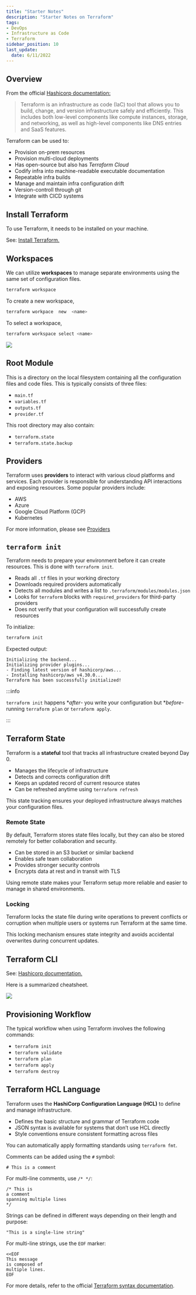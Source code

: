 ```yaml
---
title: "Starter Notes"
description: "Starter Notes on Terraform"
tags: 
- DevOps
- Infrastructure as Code
- Terraform
sidebar_position: 10
last_update:
  date: 6/11/2022
---
```


## Overview 

From the official [Hashicorp documentation:](https://www.terraform.io/docs)

> Terraform is an infrastructure as code (IaC) tool that allows you to build, change, and version infrastructure safely and efficiently. This includes both low-level components like compute instances, storage, and networking, as well as high-level components like DNS entries and SaaS features.

Terraform can be used to:

- Provision on-prem resources
- Provision multi-cloud deployments
- Has open-source but also has *Terraform Cloud*
- Codify infra into machine-readable executable documentation
- Repeatable infra builds
- Manage and maintain infra configuration drift
- Version-controll through git
- Integrate with CICD systems

## Install Terraform

To use Terraform, it needs to be installed on your machine.

See: [Install Terraform.](/docs/001-Personal-Notes/050-Project-Pre-requisites/015-Terraform.md)

## Workspaces

We can utilize **workspaces** to manage separate environments using the same set of configuration files.

```bash
terraform workspace 
```

To create a new workspace,

```bash
terraform workpace  new  <name> 
```

To select a workspace,

```bash
terraform workspace select <name>
```

<div class='img-center'>

![](/img/docs/tfworkspaces.png)

</div>


## Root Module

This is a directory on the local filesystem containing all the configuration files and code files. This is typically consists of three files:

- `main.tf`
- `variables.tf`
- `outputs.tf`
- `provider.tf`

This root directory may also contain:

- `terraform.state`
- `terraform.state.backup`

## Providers 

Terraform uses **providers** to interact with various cloud platforms and services. Each provider is responsible for understanding API interactions and exposing resources. Some popular providers include:

- AWS
- Azure
- Google Cloud Platform (GCP)
- Kubernetes

For more information, please see [Providers](/docs/017-Infrastructure-as-Code/010-Terraform/011-Providers.md)


## `terraform init` 

Terraform needs to prepare your environment before it can create resources. This is done with `terraform init`.

- Reads all `.tf` files in your working directory
- Downloads required providers automatically
- Detects all modules and writes a list to `.terraform/modules/modules.json`
- Looks for `terraform` blocks with `required_providers` for third-party providers
- Does not verify that your configuration will successfully create resources

To initialize:

```bash
terraform init
```

Expected output:

```
Initializing the backend...
Initializing provider plugins...
- Finding latest version of hashicorp/aws...
- Installing hashicorp/aws v4.30.0...
Terraform has been successfully initialized!
```

:::info 

`terraform init` happens **after*- you write your configuration but **before*- running `terraform plan` or `terraform apply`. 

:::

## Terraform State

Terraform is a **stateful** tool that tracks all infrastructure created beyond Day 0.

- Manages the lifecycle of infrastructure
- Detects and corrects configuration drift
- Keeps an updated record of current resource states
- Can be refreshed anytime using `terraform refresh`

This state tracking ensures your deployed infrastructure always matches your configuration files.

### Remote State

By default, Terraform stores state files locally, but they can also be stored remotely for better collaboration and security.

- Can be stored in an S3 bucket or similar backend
- Enables safe team collaboration
- Provides stronger security controls
- Encrypts data at rest and in transit with TLS

Using remote state makes your Terraform setup more reliable and easier to manage in shared environments.

### Locking

Terraform locks the state file during write operations to prevent conflicts or corruption when multiple users or systems run Terraform at the same time.

This locking mechanism ensures state integrity and avoids accidental overwrites during concurrent updates.

## Terraform CLI

See: [Hashicorp documentation.](https://www.terraform.io/cli/commands)

Here is a summarized cheatsheet.

<div class='img-center'>

![](/img/docs/tfclicheatsheet.png)

</div>


## Provisioning Workflow

The typical workflow when using Terraform involves the following commands:

- `terraform init`
- `terraform validate`
- `terraform plan `
- `terraform apply`
- `terraform destroy`

## Terraform HCL Language

Terraform uses the **HashiCorp Configuration Language (HCL)** to define and manage infrastructure. 

- Defines the basic structure and grammar of Terraform code
- JSON syntax is available for systems that don’t use HCL directly
- Style conventions ensure consistent formatting across files

You can automatically apply formatting standards using `terraform fmt`.

Comments can be added using the `#` symbol:

```
# This is a comment
```

For multi-line comments, use `/* */`:

```
/* This is
a comment
spanning multiple lines
*/
```

Strings can be defined in different ways depending on their length and purpose:

```
"This is a single-line string"
```

For multi-line strings, use the `EOF` marker:

```
<<EOF
This message
is composed of
multiple lines.
EOF
```

For more details, refer to the official [Terraform syntax documentation](https://www.terraform.io/language/syntax/configuration).
